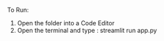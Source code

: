 To Run:
1) Open the folder into a Code Editor
2) Open the terminal and type :  streamlit run app.py
